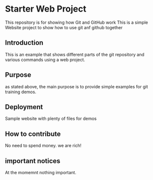 # Starter Web Project

This repository is for showing how Git and GitHub work
This is a simple Website project to show how to use git
anf github together

## Introduction

This is an example that shows different parts of the git
repository and various commands using a web project.

## Purpose

as stated above, the main purpose is to provide simple
examples for git training demos.

## Deployment

Sample website with plenty of files for demos

## How to contribute

No need to spend money. we are rich!

## important notices

At the momemnt nothing important.